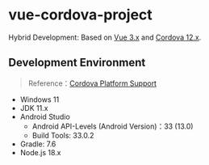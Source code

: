 # vue-cordova-project

Hybrid Development: Based on [Vue 3.x](https://vuejs.org/) and [Cordova 12.x](https://cordova.apache.org/).

## Development Environment

> Reference：[Cordova Platform Support](https://cordova.apache.org/docs/en/12.x/guide/support/index.html)

- Windows 11
- JDK 11.x
- Android Studio
  - Android API-Levels (Android Version)：33 (13.0)
  - Build Tools: 33.0.2
- Gradle: 7.6
- Node.js 18.x
